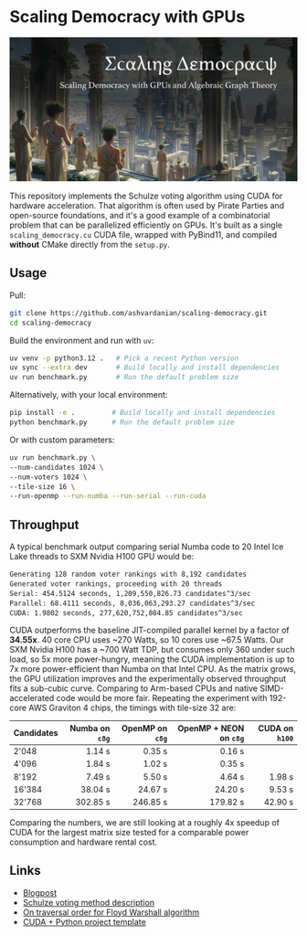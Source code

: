 # Scaling Democracy with GPUs

![Scaling Democracy Thumbnail](https://github.com/ashvardanian/ashvardanian/blob/master/repositories/scaling-democracy.jpg?raw=true)

This repository implements the Schulze voting algorithm using CUDA for hardware acceleration.
That algorithm is often used by Pirate Parties and open-source foundations, and it's a good example of a combinatorial problem that can be parallelized efficiently on GPUs.
It's built as a single `scaling_democracy.cu` CUDA file, wrapped with PyBind11, and compiled __without__ CMake directly from the `setup.py`.

## Usage

Pull:

```sh
git clone https://github.com/ashvardanian/scaling-democracy.git
cd scaling-democracy
```

Build the environment and run with `uv`:

```sh
uv venv -p python3.12 .   # Pick a recent Python version
uv sync --extra dev       # Build locally and install dependencies
uv run benchmark.py       # Run the default problem size
```

Alternatively, with your local environment:

```sh
pip install -e .         # Build locally and install dependencies
python benchmark.py      # Run the default problem size
```

Or with custom parameters:

```sh
uv run benchmark.py \
--num-candidates 1024 \
--num-voters 1024 \
--tile-size 16 \
--run-openmp --run-numba --run-serial --run-cuda
```

## Throughput

A typical benchmark output comparing serial Numba code to 20 Intel Ice Lake threads to SXM Nvidia H100 GPU would be:

```sh
Generating 128 random voter rankings with 8,192 candidates
Generated voter rankings, proceeding with 20 threads
Serial: 454.5124 seconds, 1,209,550,826.73 candidates^3/sec
Parallel: 68.4111 seconds, 8,036,063,293.27 candidates^3/sec
CUDA: 1.9802 seconds, 277,620,752,084.85 candidates^3/sec
```

CUDA outperforms the baseline JIT-compiled parallel kernel by a factor of __34.55x__.
40 core CPU uses ~270 Watts, so 10 cores use ~67.5 Watts.
Our SXM Nvidia H100 has a ~700 Watt TDP, but consumes only 360 under such load, so 5x more power-hungry, meaning the CUDA implementation is up to 7x more power-efficient than Numba on that Intel CPU.
As the matrix grows, the GPU utilization improves and the experimentally observed throughput fits a sub-cubic curve.
Comparing to Arm-based CPUs and native SIMD-accelerated code would be more fair.
Repeating the experiment with 192-core AWS Graviton 4 chips, the timings with tile-size 32 are:

| Candidates | Numba on `c8g` | OpenMP on `c8g` | OpenMP + NEON on `c8g` | CUDA on `h100` |
| :--------- | -------------: | --------------: | ---------------------: | -------------: |
| 2'048      |         1.14 s |          0.35 s |                 0.16 s |                |
| 4'096      |         1.84 s |          1.02 s |                 0.35 s |                |
| 8'192      |         7.49 s |          5.50 s |                 4.64 s |         1.98 s |
| 16'384     |        38.04 s |         24.67 s |                24.20 s |         9.53 s |
| 32'768     |       302.85 s |        246.85 s |               179.82 s |        42.90 s |

Comparing the numbers, we are still looking at a roughly 4x speedup of CUDA for the largest matrix size tested for a comparable power consumption and hardware rental cost.

## Links

- [Blogpost](https://ashvardanian.com/posts/scaling-democracy/)
- [Schulze voting method description](https://en.wikipedia.org/wiki/Schulze_method)
- [On traversal order for Floyd Warshall algorithm](https://moorejs.github.io/APSP-in-parallel/)
- [CUDA + Python project template](https://github.com/ashvardanian/cuda-python-starter-kit)
